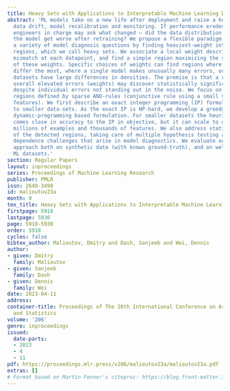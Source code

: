 ```yaml
---
title: Heavy Sets with Applications to Interpretable Machine Learning Diagnostics
abstract: 'ML models take on a new life after deployment and raise a host of new challenges:
  data drift, model recalibration and monitoring. If performance erodes over time,
  engineers in charge may ask what changed – did the data distribution change, did
  the model get worse after retraining? We propose a flexible paradigm for answering
  a variety of model diagnosis questions by finding heaviest-weight interpretable
  regions, which we call heavy sets. We associate a local weight describing model
  mismatch at each datapoint, and find a simple region maximizing the sum (or average)
  of these weights. Specific choices of weights can find regions where two models
  differ the most, where a single model makes unusually many errors, or where two
  datasets have large differences in densities. The premise is that a region with
  overall elevated errors (weights) may discover statistically significant effects
  despite individual errors not standing out in the noise. We focus on interpretable
  regions defined by sparse AND-rules (conjunctive rule using a small subset of available
  features). We first describe an exact integer programming (IP) formulation applicable
  to smaller data-sets. As the exact IP is NP-hard, we develop a greedy coordinate-wise
  dynamic-programming based formulation. For smaller datasets the heuristic often
  comes close in accuracy to the IP in objective, but it can scale to datasets with
  millions of examples and thousands of features. We also address statistical significance
  of the detected regions, taking care of multiple hypothesis testing and spatial
  dependence challenges that arise in model diagnostics. We evaluate our proposed
  approach both on synthetic data (with known ground-truth), and on well-known public
  ML datasets.'
section: Regular Papers
layout: inproceedings
series: Proceedings of Machine Learning Research
publisher: PMLR
issn: 2640-3498
id: malioutov23a
month: 0
tex_title: Heavy Sets with Applications to Interpretable Machine Learning Diagnostics
firstpage: 5918
lastpage: 5930
page: 5918-5930
order: 5918
cycles: false
bibtex_author: Malioutov, Dmitry and Dash, Sanjeeb and Wei, Dennis
author:
- given: Dmitry
  family: Malioutov
- given: Sanjeeb
  family: Dash
- given: Dennis
  family: Wei
date: 2023-04-11
address:
container-title: Proceedings of The 26th International Conference on Artificial Intelligence
  and Statistics
volume: '206'
genre: inproceedings
issued:
  date-parts:
  - 2023
  - 4
  - 11
pdf: https://proceedings.mlr.press/v206/malioutov23a/malioutov23a.pdf
extras: []
# Format based on Martin Fenner's citeproc: https://blog.front-matter.io/posts/citeproc-yaml-for-bibliographies/
---
```

